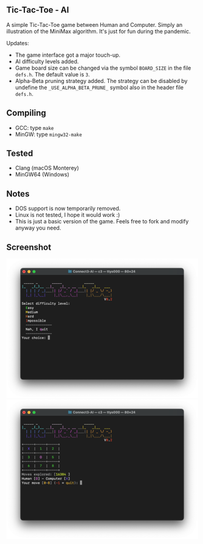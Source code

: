 ## Tic-Tac-Toe - AI
A simple Tic-Tac-Toe game between Human and Computer. Simply an illustration of the MiniMax algorithm. It's just for fun during the pandemic.

Updates: 
- The game interface got a major touch-up.
- AI difficulty levels added.
- Game board size can be changed via the symbol `BOARD_SIZE` in the file `defs.h`. The default value is `3`.
- Alpha-Beta pruning strategy added. The strategy can be disabled by undefine the `_USE_ALPHA_BETA_PRUNE_` symbol also in the header file `defs.h`.

## Compiling
* GCC: type `make`
* MinGW: type `mingw32-make`

## Tested
- Clang (macOS Monterey)
- MinGW64 (Windows)

## Notes
- DOS support is now temporarily removed.
- Linux is not tested, I hope it would work :)
- This is just a basic version of the game. Feels free to fork and modify anyway you need.

## Screenshot
![Title screen](screens/screen01.png)
![Gameplay screen](screens/screen02.png)

